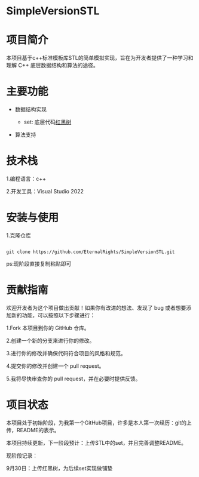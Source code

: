 # SimpleVersionSTL
# 项目简介
本项目基于c++标准模板库STL的简单模拟实现，旨在为开发者提供了一种学习和理解 C++ 底层数据结构和算法的途径。  

# 主要功能
- 数据结构实现
  - set: 底层代码[红黑树](https://github.com/EternalRights/SimpleVersionSTL/blob/main/STL%20prepostion/RedBlackTree.h "红黑树代码实现")  

- 算法支持 
# 技术栈
1.编程语言：c++  

2.开发工具：Visual Studio 2022  
# 安装与使用
1.克隆仓库
<pre><code>
git clone https://github.com/EternalRights/SimpleVersionSTL.git
</code></pre>

ps:现阶段直接复制粘贴即可
# 贡献指南

欢迎开发者为这个项目做出贡献！如果你有改进的想法、发现了 bug 或者想要添加新的功能，可以按照以下步骤进行：   

1.Fork 本项目到你的 GitHub 仓库。  

2.创建一个新的分支来进行你的修改。  

3.进行你的修改并确保代码符合项目的风格和规范。  

4.提交你的修改并创建一个 pull request。  

5.我将尽快审查你的 pull request，并在必要时提供反馈。  

# 项目状态
本项目处于初始阶段，为我第一个GitHub项目，许多是本人第一次经历：git的上传，README的表示。  

本项目持续更新，下一阶段预计：上传STL中的set，并且完善调整README。  

现阶段记录：  

9月30日：上传红黑树，为后续set实现做铺垫  
